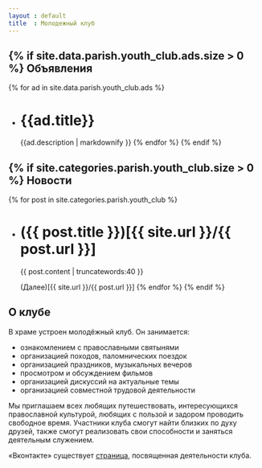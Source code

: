 ```yaml
---
layout : default
title  : Молодежный клуб
---
```

{% if site.data.parish.youth_club.ads.size > 0 %}
Объявления
----------
{% for ad in site.data.parish.youth_club.ads %} 
* {{ad.title}}
  ============
  {{ad.description | markdownify }}
{% endfor %}
{% endif %}

{% if site.categories.parish.youth_club.size > 0 %}
Новости
-------
{% for post in site.categories.parish.youth_club %}
* ({{ post.title }})[{{ site.url }}/{{ post.url }}]
  =================================================
  {{ post.content | truncatewords:40 }}
  
  (Далее)[{{ site.url }}/{{ post.url }}]
{% endfor %}
{% endif %}

О клубе
-------
В храме устроен молодёжный клуб. Он занимается:

* ознакомлением с православными святынями
* организацией походов, паломнических поездок
* организацией праздников, музыкальных вечеров
* просмотром и обсуждением фильмов
* организацией дискуссий на актуальные темы
* организацией совместной трудовой деятельности

Мы приглашаем всех любящих путешествовать, интересующихся православной культурой, любящих с пользой и задором проводить свободное время. Участники клуба смогут найти близких по духу друзей, также смогут реализовать свои способности и заняться деятельным служением.

«Вконтакте» существует [страница](http://vk.com/club31320898), посвященная деятельности клуба.

